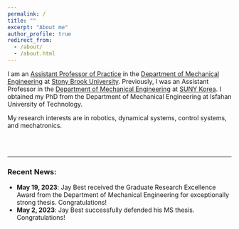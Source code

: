 ```yaml
---
permalink: /
title: ""
excerpt: "About me"
author_profile: true
redirect_from: 
  - /about/
  - /about.html
---
```


I am an [Assistant Professor of Practice](https://me.stonybrook.edu/people/faculty/Fakhari_Amin.php) in the [Department of Mechanical Engineering](https://me.stonybrook.edu/) at [Stony Brook University](https://www.stonybrook.edu/). Previously, I was an Assistant Professor in the [Department of Mechanical Engineering](https://me.sunykorea.ac.kr/me/) at [SUNY Korea](https://www.sunykorea.ac.kr/en/). I obtained my PhD from the Department of Mechanical Engineering at Isfahan University of Technology.

My research interests are in robotics, dynamical systems, control systems, and mechatronics.

<br>
<br>

<hr>


<h3>Recent News:</h3>
<ul style="margin-left: 0; padding-left: 1.5em; list-style-type: disc;">
  <li><b>May 19, 2023</b>: Jay Best received the Graduate Research Excellence Award from the Department of Mechanical Engineering for exceptionally strong thesis. Congratulations!</li>
  <li><b>May 2, 2023</b>: Jay Best successfully defended his MS thesis. Congratulations!</li>
</ul>
